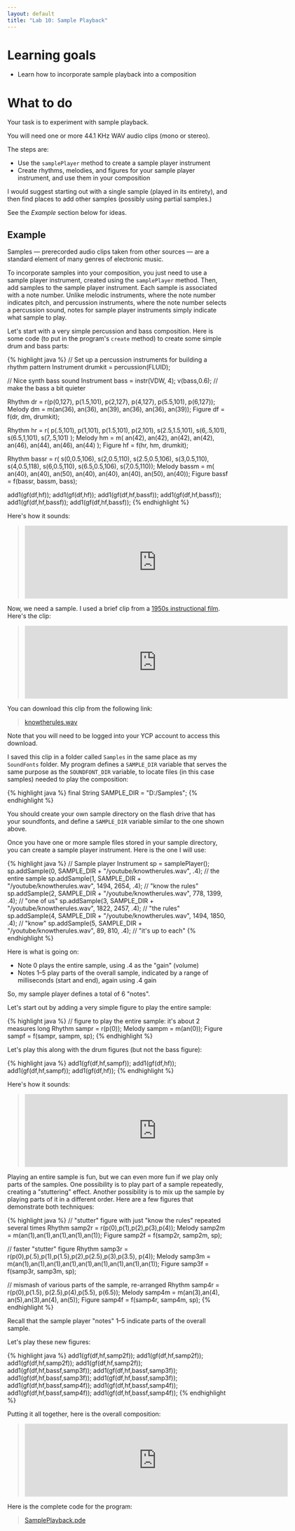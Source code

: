 ```yaml
---
layout: default
title: "Lab 10: Sample Playback"
---
```


# Learning goals

* Learn how to incorporate sample playback into a composition

# What to do

Your task is to experiment with sample playback.

You will need one or more 44.1 KHz WAV audio clips (mono or stereo).

The steps are:

* Use the `samplePlayer` method to create a sample player instrument
* Create rhythms, melodies, and figures for your sample player instrument, and use them in your composition

I would suggest starting out with a single sample (played in its entirety), and then find places to add other samples (possibly using partial samples.)

See the *Example* section below for ideas.

## Example

Samples &mdash; prerecorded audio clips taken from other sources &mdash; are a standard element of many genres of electronic music.

To incorporate samples into your composition, you just need to use a sample player instrument, created using the `samplePlayer` method.  Then, add samples to the sample player instrument.  Each sample is associated with a note number.  Unlike melodic instruments, where the note number indicates pitch, and percussion instruments, where the note number selects a percussion sound, notes for sample player instruments simply indicate what sample to play.

Let's start with a very simple percussion and bass composition.  Here is some code (to put in the program's `create` method) to create some simple drum and bass parts:

{% highlight java %}
// Set up a percussion instruments for building a rhythm pattern
Instrument drumkit = percussion(FLUID);

// Nice synth bass sound
Instrument bass = instr(VDW, 4);
v(bass,0.6); // make the bass a bit quieter

Rhythm dr = r(p(0,127), p(1.5,101), p(2,127), p(4,127), p(5.5,101), p(6,127));
Melody dm = m(an(36), an(36), an(39), an(36), an(36), an(39));
Figure df = f(dr, dm, drumkit);

Rhythm hr = r(
  p(.5,101), p(1,101), p(1.5,101), p(2,101), s(2.5,1.5,101),
  s(6,.5,101), s(6.5,1,101), s(7,.5,101)
);
Melody hm = m(
  an(42), an(42), an(42), an(42), an(46),
  an(44), an(46), an(44)
);
Figure hf = f(hr, hm, drumkit);

Rhythm bassr = r(
  s(0,0.5,106), s(2,0.5,110), s(2.5,0.5,106), s(3,0.5,110),
  s(4,0.5,118), s(6,0.5,110), s(6.5,0.5,106), s(7,0.5,110));
Melody bassm = m(
  an(40), an(40), an(50), an(40), an(40), an(40), an(50), an(40));
Figure bassf = f(bassr, bassm, bass);

add1(gf(df,hf));
add1(gf(df,hf));
add1(gf(df,hf,bassf));
add1(gf(df,hf,bassf));
add1(gf(df,hf,bassf));
add1(gf(df,hf,bassf));
{% endhighlight %}

Here's how it sounds:

> <iframe width="600" height="166" scrolling="no" frameborder="no" src="https://w.soundcloud.com/player/?url=https%3A//api.soundcloud.com/tracks/228416171&amp;color=ff5500&amp;auto_play=false&amp;hide_related=false&amp;show_comments=true&amp;show_user=true&amp;show_reposts=false"></iframe>

Now, we need a sample.  I used a brief clip from a [1950s instructional film](https://www.youtube.com/watch?v=ofgiyoKsIEA).  Here's the clip:

> <iframe width="600" height="166" scrolling="no" frameborder="no" src="https://w.soundcloud.com/player/?url=https%3A//api.soundcloud.com/tracks/228416624&amp;color=ff5500&amp;auto_play=false&amp;hide_related=false&amp;show_comments=true&amp;show_user=true&amp;show_reposts=false"></iframe>

You can download this clip from the following link:

> [knowtherules.wav](https://drive.google.com/a/ycp.edu/file/d/0Bz83qbgNYuDXMlZPZnZsX0tjMVk/view?usp=sharing)

Note that you will need to be logged into your YCP account to access this download.

I saved this clip in a folder called `Samples` in the same place as my `SoundFonts` folder.  My program defines a `SAMPLE_DIR` variable that serves the same purpose as the `SOUNDFONT_DIR` variable, to locate files (in this case samples) needed to play the composition:

{% highlight java %}
final String SAMPLE_DIR = "D:/Samples";
{% endhighlight %}

You should create your own sample directory on the flash drive that has your soundfonts, and define a `SAMPLE_DIR` variable similar to the one shown above.

Once you have one or more sample files stored in your sample directory, you can create a sample player instrument.  Here is the one I will use:

{% highlight java %}
// Sample player
Instrument sp = samplePlayer();
sp.addSample(0, SAMPLE_DIR + "/youtube/knowtherules.wav", .4); // the entire sample
sp.addSample(1, SAMPLE_DIR + "/youtube/knowtherules.wav", 1494, 2654, .4); // "know the rules"
sp.addSample(2, SAMPLE_DIR + "/youtube/knowtherules.wav", 778, 1399, .4); // "one of us"
sp.addSample(3, SAMPLE_DIR + "/youtube/knowtherules.wav", 1822, 2457, .4); // "the rules"
sp.addSample(4, SAMPLE_DIR + "/youtube/knowtherules.wav", 1494, 1850, .4); // "know"
sp.addSample(5, SAMPLE_DIR + "/youtube/knowtherules.wav", 89, 810, .4); // "it's up to each"
{% endhighlight %}

Here is what is going on:

* Note 0 plays the entire sample, using .4 as the "gain" (volume)
* Notes 1&ndash;5 play parts of the overall sample, indicated by a range of milliseconds (start and end), again using .4 gain

So, my sample player defines a total of 6 "notes".

Let's start out by adding a very simple figure to play the entire sample:

{% highlight java %}
// figure to play the entire sample: it's about 2 measures long
Rhythm sampr = r(p(0));
Melody sampm = m(an(0));
Figure sampf = f(sampr, sampm, sp);
{% endhighlight %}

Let's play this along with the drum figures (but not the bass figure):

{% highlight java %}
add1(gf(df,hf,sampf));
add1(gf(df,hf));
add1(gf(df,hf,sampf));
add1(gf(df,hf));
{% endhighlight %}

Here's how it sounds:

> <iframe width="600" height="166" scrolling="no" frameborder="no" src="https://w.soundcloud.com/player/?url=https%3A//api.soundcloud.com/tracks/228417950&amp;color=ff5500&amp;auto_play=false&amp;hide_related=false&amp;show_comments=true&amp;show_user=true&amp;show_reposts=false"></iframe>

Playing an entire sample is fun, but we can even more fun if we play only parts of the samples.  One possibility is to play part of a sample repeatedly, creating a "stuttering" effect.  Another possibility is to mix up the sample by playing parts of it in a different order.  Here are a few figures that demonstrate both techniques:

{% highlight java %}
// "stutter" figure with just "know the rules" repeated several times
Rhythm samp2r = r(p(0),p(1),p(2),p(3),p(4));
Melody samp2m = m(an(1),an(1),an(1),an(1),an(1));
Figure samp2f = f(samp2r, samp2m, sp);

// faster "stutter" figure
Rhythm samp3r = r(p(0),p(.5),p(1),p(1.5),p(2),p(2.5),p(3),p(3.5), p(4));
Melody samp3m = m(an(1),an(1),an(1),an(1),an(1),an(1),an(1),an(1),an(1));
Figure samp3f = f(samp3r, samp3m, sp);

// mismash of various parts of the sample, re-arranged
Rhythm samp4r = r(p(0),p(1.5), p(2.5),p(4),p(5.5), p(6.5));
Melody samp4m = m(an(3),an(4), an(5),an(3),an(4), an(5));
Figure samp4f = f(samp4r, samp4m, sp);
{% endhighlight %}

Recall that the sample player "notes" 1&ndash;5 indicate parts of the overall sample.

Let's play these new figures:

{% highlight java %}
add1(gf(df,hf,samp2f));
add1(gf(df,hf,samp2f));
add1(gf(df,hf,samp2f));
add1(gf(df,hf,samp2f));
add1(gf(df,hf,bassf,samp3f));
add1(gf(df,hf,bassf,samp3f));
add1(gf(df,hf,bassf,samp3f));
add1(gf(df,hf,bassf,samp3f));
add1(gf(df,hf,bassf,samp4f));
add1(gf(df,hf,bassf,samp4f));
add1(gf(df,hf,bassf,samp4f));
add1(gf(df,hf,bassf,samp4f));
{% endhighlight %}

Putting it all together, here is the overall composition:

> <iframe width="600" height="166" scrolling="no" frameborder="no" src="https://w.soundcloud.com/player/?url=https%3A//api.soundcloud.com/tracks/228419116&amp;color=ff5500&amp;auto_play=false&amp;hide_related=false&amp;show_comments=true&amp;show_user=true&amp;show_reposts=false"></iframe>

Here is the complete code for the program:

> [SamplePlayback.pde](https://github.com/ycpcs/fys100-fall2015/blob/gh-pages/examples/SamplePlayback.pde)
